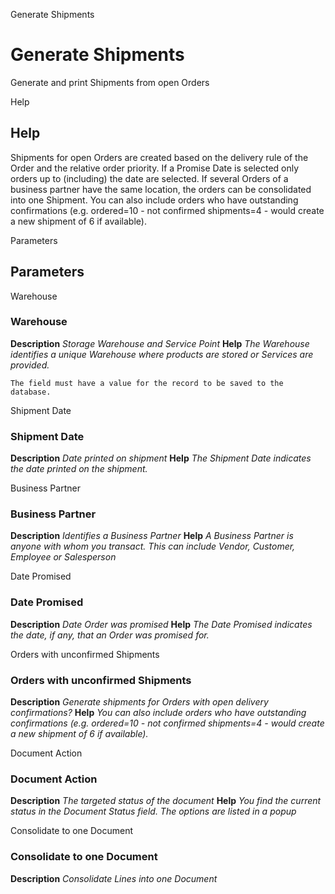 
Generate Shipments
# Generate Shipments


Generate and print Shipments from open Orders

Help
## Help

Shipments for open Orders are created based on the delivery rule of the Order and the relative order priority.  If a Promise Date is selected only orders up to (including) the date are selected.
If several Orders of a business partner have the same location, the orders can be consolidated into one Shipment.
You can also include orders who have outstanding confirmations (e.g. ordered=10 - not confirmed shipments=4 - would create a new shipment of 6 if available).

Parameters
## Parameters


Warehouse
### Warehouse

**Description**
 *Storage Warehouse and Service Point*
**Help**
 *The Warehouse identifies a unique Warehouse where products are stored or Services are provided.*

```
The field must have a value for the record to be saved to the database.
```
Shipment Date
### Shipment Date

**Description**
 *Date printed on shipment*
**Help**
 *The Shipment Date indicates the date printed on the shipment.*

Business Partner
### Business Partner

**Description**
 *Identifies a Business Partner*
**Help**
 *A Business Partner is anyone with whom you transact.  This can include Vendor, Customer, Employee or Salesperson*

Date Promised
### Date Promised

**Description**
 *Date Order was promised*
**Help**
 *The Date Promised indicates the date, if any, that an Order was promised for.*

Orders with unconfirmed Shipments
### Orders with unconfirmed Shipments

**Description**
 *Generate shipments for Orders with open delivery confirmations?*
**Help**
 *You can also include orders who have outstanding confirmations (e.g. ordered=10 - not confirmed shipments=4 - would create a new shipment of 6 if available).*

Document Action
### Document Action

**Description**
 *The targeted status of the document*
**Help**
 *You find the current status in the Document Status field. The options are listed in a popup*

Consolidate to one Document
### Consolidate to one Document

**Description**
 *Consolidate Lines into one Document*
